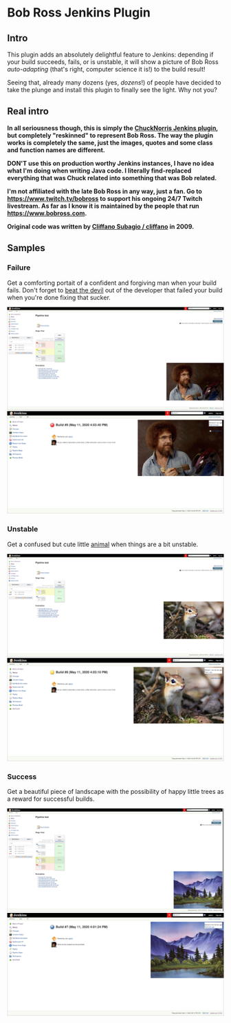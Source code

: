 # Bob Ross Jenkins Plugin

## Intro

This plugin adds an absolutely delightful feature to Jenkins:
depending if your build succeeds, fails, or is unstable, it will show
a picture of Bob Ross *auto-adapting* (that's right, computer science it is!) to the build result!

Seeing that, already many dozens (yes, *dozens*!) of people have decided to take the
plunge and install this plugin to finally see the light. Why not you?

## Real intro

**In all seriousness though, this is simply the [ChuckNorris Jenkins plugin](https://github.com/jenkinsci/chucknorris-plugin), but completely "reskinned" to represent Bob Ross. 
The way the plugin works is completely the same, just the images, quotes and some class and function names are different.**

**DON'T use this on production worthy Jenkins instances, I have no idea what I'm doing when writing Java code. I literally find-replaced everything that was Chuck related into something that was Bob related.**

**I'm not affiliated with the late Bob Ross in any way, just a fan. Go to https://www.twitch.tv/bobross to support his ongoing 24/7 Twitch livestream. As far as I know it is maintained by the people that run https://www.bobross.com.**

**Original code was written by [Cliffano Subagio / cliffano](https://github.com/cliffano) in 2009.**

## Samples

### Failure

Get a comforting portait of a confident and forgiving man when your build fails. Don't forget to [beat the devil](https://www.youtube.com/watch?v=KM971KEFVco) out of the developer that failed your build when you're done fixing that sucker.

![](samples/example-failure-v1.png)
![](samples/example-failure-v2.png)

### Unstable

Get a confused but cute little [animal](https://www.youtube.com/watch?v=1koOWsj70d4) when things are a bit unstable.

![](samples/example-unstable-v1.png)
![](samples/example-unstable-v2.png)

### Success

Get a beautiful piece of landscape with the possibility of happy little trees as a reward for successful builds.

![](samples/example-success-v1.png)
![](samples/example-success-v2.png)